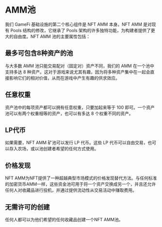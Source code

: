 # AMM池

我们 GameFi 基础设施的第二个核心组件是 NFT AMM 本身。NFT AMM 是对现有 Pools 结构的修改，它继承了 Pools 架构的许多独特功能，为构建者提供了更大的自由度。NFT AMM 池的主要属性包括：

## 最多可包含8种资产的池

与大多数 AMM 池只能交易配对（固定对）资产不同，我们的 AMM 在一个池中支持多达 8 种资产。这对于游戏来说尤其有趣，因为将多种资产集中在一起会直接影响它们的相对价值，从而在游戏中产生有趣的供求效应。

## 任意权重

资产池中的每项资产都可以拥有任意权重，只要加起来等于 100 即可。一个资产池可以有两个权重相等的资产，也可以有多达 8 个权重不同的资产。

## LP代币

如果需要，NFT AMM 矿池可以发行 LP 代币。这些 LP 代币可以自由交易，也可以存入农场，或以池创建者希望的任何方式使用。

## 价格发现

NFT AMM为NFT提供了一种超越典型市场模式的价格发现替代方法。与任何标准的加密货币AMM一样，这些资金池可用于将一个资产交换成另一个，并且还允许任何人对收藏品进行投机，并通过提供流动性从交易活动中赚取费用。

## 无需许可的创建

任何人都可以为他们希望的任何收藏品创建一个NFT AMM池。
